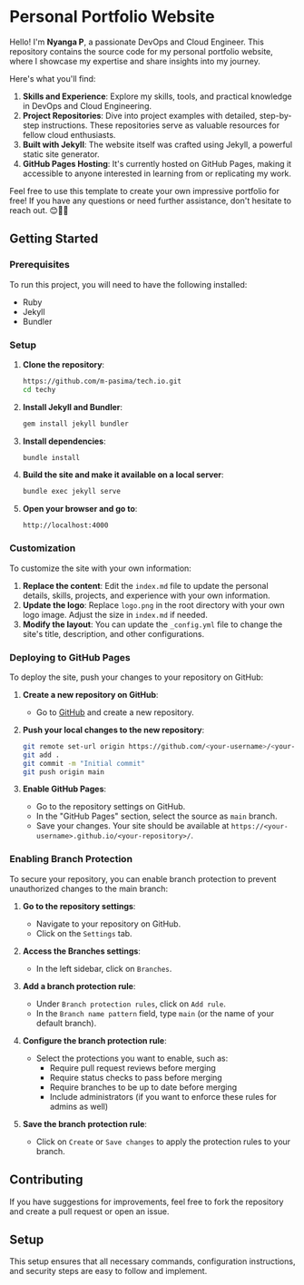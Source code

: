 # Personal Portfolio Website

Hello! I'm **Nyanga P**, a passionate DevOps and Cloud Engineer. This repository contains the source code for my personal portfolio website, where I showcase my expertise and share insights into my journey.

Here's what you'll find:

1. **Skills and Experience**: Explore my skills, tools, and practical knowledge in DevOps and Cloud Engineering.
2. **Project Repositories**: Dive into project examples with detailed, step-by-step instructions. These repositories serve as valuable resources for fellow cloud enthusiasts.
3. **Built with Jekyll**: The website itself was crafted using Jekyll, a powerful static site generator.
4. **GitHub Pages Hosting**: It's currently hosted on GitHub Pages, making it accessible to anyone interested in learning from or replicating my work.

Feel free to use this template to create your own impressive portfolio for free! If you have any questions or need further assistance, don't hesitate to reach out. 😊🚀🌟

## Getting Started

### Prerequisites

To run this project, you will need to have the following installed:
- Ruby
- Jekyll
- Bundler

### Setup

1. **Clone the repository**:
   ```sh
   https://github.com/m-pasima/tech.io.git
   cd techy
   ```

2. **Install Jekyll and Bundler**:
   ```sh
   gem install jekyll bundler
   ```

3. **Install dependencies**:
   ```sh
   bundle install
   ```

4. **Build the site and make it available on a local server**:
   ```sh
   bundle exec jekyll serve
   ```

5. **Open your browser and go to**:
   ```
   http://localhost:4000
   ```

### Customization

To customize the site with your own information:

1. **Replace the content**: Edit the `index.md` file to update the personal details, skills, projects, and experience with your own information.
2. **Update the logo**: Replace `logo.png` in the root directory with your own logo image. Adjust the size in `index.md` if needed.
3. **Modify the layout**: You can update the `_config.yml` file to change the site's title, description, and other configurations.

### Deploying to GitHub Pages

To deploy the site, push your changes to your repository on GitHub:

1. **Create a new repository on GitHub**:
   - Go to [GitHub](https://github.com) and create a new repository.

2. **Push your local changes to the new repository**:
   ```sh
   git remote set-url origin https://github.com/<your-username>/<your-repository>.git
   git add .
   git commit -m "Initial commit"
   git push origin main
   ```

3. **Enable GitHub Pages**:
   - Go to the repository settings on GitHub.
   - In the "GitHub Pages" section, select the source as `main` branch.
   - Save your changes. Your site should be available at `https://<your-username>.github.io/<your-repository>/`.

### Enabling Branch Protection

To secure your repository, you can enable branch protection to prevent unauthorized changes to the main branch:

1. **Go to the repository settings**:
   - Navigate to your repository on GitHub.
   - Click on the `Settings` tab.

2. **Access the Branches settings**:
   - In the left sidebar, click on `Branches`.

3. **Add a branch protection rule**:
   - Under `Branch protection rules`, click on `Add rule`.
   - In the `Branch name pattern` field, type `main` (or the name of your default branch).

4. **Configure the branch protection rule**:
   - Select the protections you want to enable, such as:
     - Require pull request reviews before merging
     - Require status checks to pass before merging
     - Require branches to be up to date before merging
     - Include administrators (if you want to enforce these rules for admins as well)

5. **Save the branch protection rule**:
   - Click on `Create` or `Save changes` to apply the protection rules to your branch.

## Contributing

If you have suggestions for improvements, feel free to fork the repository and create a pull request or open an issue.

## Setup

This setup ensures that all necessary commands, configuration instructions, and security steps are easy to follow and implement.









